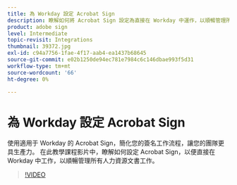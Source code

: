 ```yaml
---
title: 為 Workday 設定 Acrobat Sign
description: 瞭解如何將 Acrobat Sign 設定為直接在 Workday 中運作，以順暢管理所有人力資源文書工作
product: adobe sign
level: Intermediate
topic-revisit: Integrations
thumbnail: 39372.jpg
exl-id: c94a7756-1fae-4f17-aab4-ea1437b68645
source-git-commit: e02b1250de94ec781e7984c6c146dbae993f5d31
workflow-type: tm+mt
source-wordcount: '66'
ht-degree: 0%

---
```


# 為 Workday 設定 Acrobat Sign

使用適用于 Workday 的 Acrobat Sign，簡化您的簽名工作流程，讓您的團隊更具生產力。 在此教學課程影片中，瞭解如何設定 Acrobat Sign，以便直接在 Workday 中工作，以順暢管理所有人力資源文書工作。

>[!VIDEO](https://video.tv.adobe.com/v/39372?hidetitle=true)
